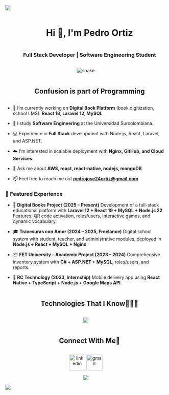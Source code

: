 
<!--horizontal divider(gradiant)-->
<img src="https://user-images.githubusercontent.com/73097560/115834477-dbab4500-a447-11eb-908a-139a6edaec5c.gif">

<!--h1 without bottom border-->
<div id="user-content-toc">
  <ul align="center">
    <summary><h1 style="display: inline-block">Hi 👋, I'm Pedro Ortiz</h1></summary>
    <summary><h3 style="display: inline-block">Full Stack Developer | Software Engineering Student</h3></summary>
  </ul>
</div>


<!--- snake -->
<div align="center">
  <img  src="https://github.com/devpedro24/devpedro24/blob/output/snake.svg"
       alt="snake" /></a>

</div>


<!--h2 without bottom border-->
<div id="user-content-toc">
  <ul align="center">
    <summary><h2 style="display: inline-block">Confusion is part of Programming</h2></summary>
  </ul>
</div>


<!--Intro start-->
- 🔭 I’m currently working on **Digital Book Platform** (book digitization, school LMS). **React 18, Laravel 12, MySQL**

- 🌱 I study **Software Engineering** at the Universidad Surcolombiana.

- 💻 Experience in **Full Stack** development with Node.js, React, Laravel, and ASP.NET.

- ☁️ I'm interested in scalable deployment with **Nginx, GitHub, and Cloud Services**.

- 💬 Ask me about **AWS, react, react-native, nodejs, mongoDB**

- 📫 Feel free to reach me out **pedrojose24ortiz@gmail.com**
<!--Intro end-->

### 💼 Featured Experience
- 🚀 **Digital Books Project (2025 – Present)**
Development of a full-stack educational platform with **Laravel 12 + React 19 + MySQL + Node.js 22**.
Features: QR code activation, roles/users, interactive games, and dynamic vocabulary.

- 🎓 **Travesuras con Amor (2024 – 2025, Freelance)**
Digital school system with student, teacher, and administrative modules, deployed in **Node.js + React + MySQL + Nginx**.

- 📦 **FET University – Academic Project (2023 – 2024)**
Comprehensive inventory system with **C# + ASP.NET + MySQL**, roles/users, and reports.

- 📲 **RC Technology (2023, Internship)**
Mobile delivery app using **React Native + TypeScript + Node.js + Google Maps API**.


<!--h1 without bottom border-->
<div id="user-content-toc">
  <ul align="center">
    <summary><h2 style="display: inline-block">Technologies That I Know👨🏻‍💻</h2></summary>
  </ul>
</div>
<!--tech stack icons-->
<p align="center">
  <a href="https://skillicons.dev">
    <img src="https://skillicons.dev/icons?i=js,ts,react,html,css,nodejs,express,laravel,cs,dotnet,php,mysql,postgres,git,nginx,figma,tailwind,materialui,postman,vscode" />
  </a>
</p>


<!-- Connect with me -->
<!--h2 without bottom border-->
<div id="user-content-toc">
  <ul align="center">
    <summary><h2 style="display: inline-block">Connect With Me🤝</h2></summary>
  </ul>
</div>

<!--icons and links-->
<p align="center">
<a href="https://www.linkedin.com/in/1010nishant/" target="blank"><img align="center" src="https://user-images.githubusercontent.com/88904952/234979284-68c11d7f-1acc-4f0c-ac78-044e1037d7b0.png" alt="linkedin" height="50" width="50" /></a>
<a href="mailto:pedrojose24ortiz@gmail.com" target="blank">
  <img align="center" src="https://upload.wikimedia.org/wikipedia/commons/7/7e/Gmail_icon_%282020%29.svg" alt="gmail" height="50" width="50" />
</a>
<!-- <a href="https://1010nishant.hashnode.dev/" target="blank"><img align="center" src="https://user-images.githubusercontent.com/88904952/234982196-562aea17-5532-4550-8c08-1c7cb994a541.png" alt="hashnode" height="50" width="50" /></a> -->
<!-- <a href="https://discordapp.com/users/957722095381540874" target="blank"><img align="center" src="https://user-images.githubusercontent.com/88904952/234982627-019fd336-6248-453c-9b05-97c13fd1d207.png" alt="discord" height="50" width="50" /></a> -->
  
</p>


<!--profile visit count-->
<div align="center">
  
[![](https://visitcount.itsvg.in/api?id=1010nishant&icon=3&color=6)](https://visitcount.itsvg.in)
  
</div>


<!--horizontal divider(gradiant)-->
<img src="https://user-images.githubusercontent.com/73097560/115834477-dbab4500-a447-11eb-908a-139a6edaec5c.gif">


